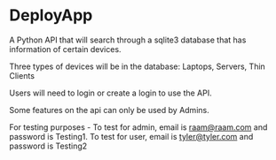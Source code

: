 # DeployApp
A Python API that will search through a sqlite3 database that has information of certain devices. 

Three types of devices will be in the database: Laptops, Servers, Thin Clients

Users will need to login or create a login to use the API.

Some features on the api can only be used by Admins.

For testing purposes - To test for admin, email is raam@raam.com and password is Testing1. 
To test for user, email is tyler@tyler.com and password is Testing2

